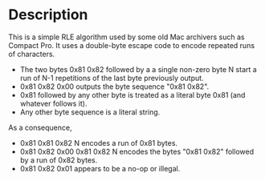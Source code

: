# Description #

This is a simple RLE algorithm used by some old Mac archivers such as Compact Pro. It uses a double-byte escape code to encode repeated runs of characters.

  * The two bytes 0x81 0x82 followed by a a single non-zero byte N start a run of N-1 repetitions of the last byte previously output.
  * 0x81 0x82 0x00 outputs the byte sequence "0x81 0x82".
  * 0x81 followed by any other byte is treated as a literal byte 0x81 (and whatever follows it).
  * Any other byte sequence is a literal string.

As a consequence,

  * 0x81 0x81 0x82 N encodes a run of 0x81 bytes.
  * 0x81 0x82 0x00 0x81 0x82 N encodes the bytes "0x81 0x82" followed by a run of 0x82 bytes.
  * 0x81 0x82 0x01 appears to be a no-op or illegal.
